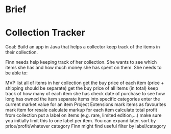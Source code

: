 # Brief

# Collection Tracker

Goal: Build an app in Java that helps a collector keep track of the items in their collection.

Finn needs help keeping track of her collection. She wants to see which items she has and how much money she has spent on them. She needs to be able to:

MVP
list all of items in her collection
get the buy price of each item (price + shipping should be separate)
get the buy price of all items (in total)
keep track of how many of each item she has
check date of purchase to see how long has owned the item
separate items into specific categories
enter the current market value for an item
Project Extensions
mark items as favourites
mark item for resale
calculate markup for each item
calculate total profit from collection
put a label on items (e.g. rare, limited edition,...)
make sure you initially limit this to one label per item. You can expand later.
sort by price/profit/whatever category Finn might find useful
filter by label/category
